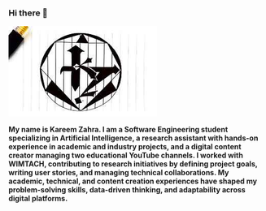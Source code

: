 ### Hi there 👋
![Main Logo](https://github.com/kts2001/kts2001/blob/master/LOGO-0.jpg)

**My name is Kareem Zahra. I am a Software Engineering student specializing in Artificial Intelligence, a research assistant with hands-on experience in academic and industry projects, and a digital content creator managing two educational YouTube channels. I worked with WIMTACH, contributing to research initiatives by defining project goals, writing user stories, and managing technical collaborations. My academic, technical, and content creation experiences have shaped my problem-solving skills, data-driven thinking, and adaptability across digital platforms.**


<!--
**kts2001/kts2001** is a ✨ _special_ ✨ repository because its `README.md` (this file) appears on your GitHub profile.




Here are some ideas to get you started:

- 🔭 I’m currently working on ...
- 🌱 I’m currently learning ...
- 👯 I’m looking to collaborate on ...
- 🤔 I’m looking for help with ...
- 💬 Ask me about ...
- 📫 How to reach me: ...
- 😄 Pronouns: ...
- ⚡ Fun fact: ...
-->
